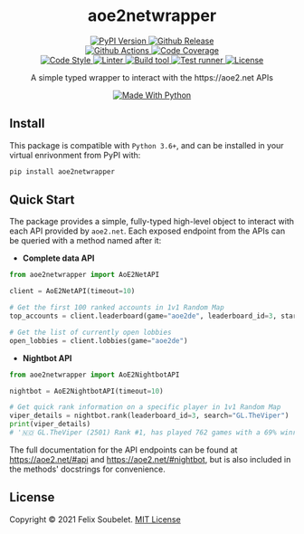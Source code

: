 <h1 align="center">
  <b>aoe2netwrapper</b>
</h1>

<p align="center">
  <!-- PyPi Version -->
  <a href="https://pypi.org/project/aoe2netwrapper">
    <img alt="PyPI Version" src="https://img.shields.io/pypi/v/aoe2netwrapper?label=PyPI&logo=PyPI">
  </a>

  <!-- Github Release -->
  <a href="https://github.com/fsoubelet/AoE2NetAPIWrapper/releases">
    <img alt="Github Release" src="https://img.shields.io/github/v/release/fsoubelet/AoE2NetAPIWrapper?color=orange&label=Release&logo=Github">
  </a>

  <br/>

  <!-- Github Actions Build -->
  <a href="https://github.com/fsoubelet/AoE2NetAPIWrapper/actions?query=workflow%3A%22Cron+Testing%22">
    <img alt="Github Actions" src="https://github.com/fsoubelet/AoE2NetAPIWrapper/workflows/Cron%20Testing/badge.svg">
  </a>

  <!-- Code Coverage -->
  <a href="https://codeclimate.com/github/fsoubelet/AoE2NetAPIWrapper/maintainability">
    <img alt="Code Coverage" src="https://img.shields.io/codeclimate/maintainability/fsoubelet/AoE2NetAPIWrapper?label=Maintainability&logo=Code%20Climate">
  </a>

  <br/>

  <!-- Code style -->
  <a href="https://github.com/psf/Black">
    <img alt="Code Style" src="https://img.shields.io/badge/Code%20Style-Black-9cf.svg">
  </a>

  <!-- Linter -->
  <a href="https://github.com/PyCQA/pylint">
    <img alt="Linter" src="https://img.shields.io/badge/Linter-Pylint-ce963f.svg">
  </a>

  <!-- Build tool -->
  <a href="https://github.com/python-poetry/poetry">
    <img alt="Build tool" src="https://img.shields.io/badge/Build%20Tool-Poetry-4e5dc8.svg">
  </a>

  <!-- Test runner -->
  <a href="https://github.com/pytest-dev/pytest">
    <img alt="Test runner" src="https://img.shields.io/badge/Test%20Runner-Pytest-ce963f.svg">
  </a>

  <!-- License -->
  <a href="https://github.com/fsoubelet/AoE2NetAPIWrapper/blob/master/LICENSE">
    <img alt="License" src="https://img.shields.io/github/license/fsoubelet/AoE2NetAPIWrapper?color=9cf&label=License">
  </a>
</p>

<p align="center">
  A simple typed wrapper to interact with the https://aoe2.net APIs
</p>

<p align="center">
  <a href="https://www.python.org/">
    <img alt="Made With Python" src="https://forthebadge.com/images/badges/made-with-python.svg">
  </a>
</p>

## Install

This package is compatible with `Python 3.6+`, and can be installed in your virtual enrivonment from PyPI with:
```bash
pip install aoe2netwrapper
```

## Quick Start

The package provides a simple, fully-typed high-level object to interact with each API provided by `aoe2.net`.
Each exposed endpoint from the APIs can be queried with a method named after it:

* __Complete data API__
```python
from aoe2netwrapper import AoE2NetAPI

client = AoE2NetAPI(timeout=10)

# Get the first 100 ranked accounts in 1v1 Random Map
top_accounts = client.leaderboard(game="aoe2de", leaderboard_id=3, start=1, count=100)

# Get the list of currently open lobbies
open_lobbies = client.lobbies(game="aoe2de")
```

* __Nightbot API__
```python
from aoe2netwrapper import AoE2NightbotAPI

nightbot = AoE2NightbotAPI(timeout=10)

# Get quick rank information on a specific player in 1v1 Random Map
viper_details = nightbot.rank(leaderboard_id=3, search="GL.TheViper")
print(viper_details)
# '🇳🇴 GL.TheViper (2501) Rank #1, has played 762 games with a 69% winrate, -1 streak, and 2 drops'
```

The full documentation for the API endpoints can be found at https://aoe2.net/#api and https://aoe2.net/#nightbot, but is also included in the methods' docstrings for convenience.

## License

Copyright &copy; 2021 Felix Soubelet. [MIT License](LICENSE)